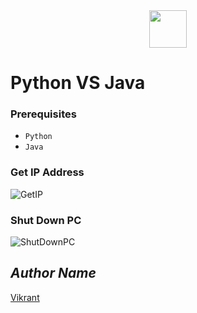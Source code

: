 <div align="center">
  <img height="60" src="https://user-images.githubusercontent.com/85709371/155844246-dc46fc45-6773-4830-9b2d-203aa96f6d8b.png">
</div>

# Python VS Java

### Prerequisites
- `Python`
- `Java`

### Get IP Address

![GetIP](https://user-images.githubusercontent.com/85709371/145544243-4c46edea-6e24-436f-9e25-74e98a8bb673.jpg)

### Shut Down PC
![ShutDownPC](https://user-images.githubusercontent.com/85709371/145544374-beec0234-2abe-4e09-bf2a-d5ce2c010c49.jpg)

## *Author Name*
[Vikrant](https://github.com/vikrant-v28)
